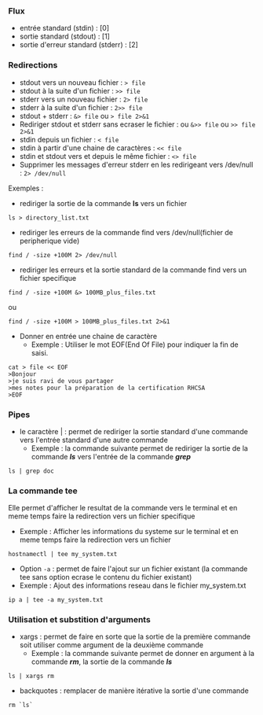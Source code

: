 ### Flux
- entrée standard (stdin) : [0]
- sortie standard (stdout) : [1]
- sortie d'erreur standard (stderr) : [2]

### Redirections
- stdout vers un nouveau fichier : ```> file```
- stdout à la suite d'un fichier : ```>> file```
- stderr vers un nouveau fichier : ```2> file``` 
- stderr à la suite d'un fichier : ```2>> file```
- stdout + stderr : ```&> file``` ou ```> file 2>&1```
- Rediriger stdout et stderr sans ecraser le fichier :  ou ```&>> file``` ou ```>> file 2>&1```
- stdin depuis un fichier : ```< file```
- stdin à partir d'une chaine de caractères : ```<< file``` 
- stdin et stdout vers et depuis le même fichier : ```<> file``` 
- Supprimer les messages d'erreur stderr en les redirigeant vers /dev/null : ```2> /dev/null```

Exemples :
- rediriger la sortie de la commande **ls** vers un fichier
```
ls > directory_list.txt
```
- rediriger les erreurs de la commande find vers /dev/null(fichier de peripherique vide)
```
find / -size +100M 2> /dev/null
```
- rediriger les erreurs et la sortie standard de la commande find vers un fichier specifique 
```
find / -size +100M &> 100MB_plus_files.txt
```
ou
```
find / -size +100M > 100MB_plus_files.txt 2>&1
```
- Donner en entrée une chaine de caractère
  - Exemple : Utiliser le mot EOF(End Of File) pour indiquer la fin de saisi.
```
cat > file << EOF
>Bonjour
>je suis ravi de vous partager
>mes notes pour la préparation de la certification RHCSA
>EOF
```  
### Pipes
- le caractère | : permet de rediriger la sortie standard d'une commande vers l'entrée standard d'une autre commande
  - Exemple : la commande suivante permet de rediriger la sortie de la commande ***ls*** vers l'entrée de la commande ***grep***
```
ls | grep doc
``` 
### La commande tee
Elle permet d'afficher le resultat de la commande vers le terminal et en meme temps faire la redirection vers un fichier specifique 
- Exemple : Afficher les informations du systeme sur le terminal et en meme temps faire la redirection vers un fichier 
```
hostnamectl | tee my_system.txt
```
- Option ```-a``` : permet de faire l'ajout sur un fichier existant (la commande tee sans option ecrase le contenu du fichier existant)
- Exemple : Ajout des informations reseau dans le fichier my_system.txt
```
ip a | tee -a my_system.txt
```
### Utilisation et substition d'arguments
- xargs : permet de faire en sorte que la sortie de la première commande soit utiliser comme argument de la deuxième commande
  - Exemple : la commande suivante permet de donner en argument à la commande ***rm***, la sortie de la commande ***ls***
```
ls | xargs rm
```
- backquotes : remplacer de manière itérative la sortie d'une commande 
```
rm `ls`
```

